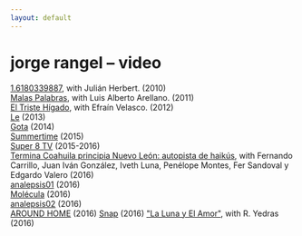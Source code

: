 ```yaml
---
layout: default
---
```


# jorge rangel – video

[1.6180339887](https://vimeo.com/39391488), with Julián Herbert. (2010)  
[Malas Palabras](https://vimeo.com/31437957), with Luis Alberto Arellano. (2011)  
[El Triste Hígado](https://vimeo.com/39122549), with Efraín Velasco. (2012)  
[Le](https://vimeo.com/64741257) (2013)  
[Gota](https://vimeo.com/100379907) (2014)  
[Summertime](https://vimeo.com/116725751) (2015)  
[Super 8 TV](super8tv.html) (2015-2016)  
[Termina Coahuila principia Nuevo León: autopista de haikús](https://www.youtube.com/watch?v=75B9tsA26Ms), with Fernando Carrillo, Juan Iván González, Iveth Luna, Penélope Montes, Fer Sandoval y Edgardo Valero (2016)  
[analepsis01](https://www.youtube.com/watch?v=X90kBpaTwL8) (2016)  
[Molécula](https://www.youtube.com/watch?v=fqxbWxXeGmg) (2016)  
[analepsis02](https://www.youtube.com/watch?v=p-atVd_15lk) (2016)  
[AROUND HOME](https://www.youtube.com/watch?v=Tp26q7GVrm0) (2016)
[Snap](https://www.youtube.com/watch?v=cbPXq9E9YbU) (2016)
["La Luna y El Amor"](https://www.youtube.com/watch?v=XAXxDKqQ2fM), with R. Yedras (2016)  
